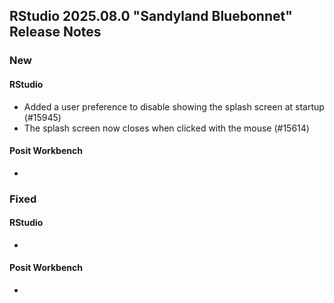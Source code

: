 ## RStudio 2025.08.0 "Sandyland Bluebonnet" Release Notes

### New

#### RStudio

- Added a user preference to disable showing the splash screen at startup (#15945)
- The splash screen now closes when clicked with the mouse (#15614)

#### Posit Workbench

-

### Fixed

#### RStudio

-

#### Posit Workbench

-
